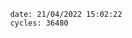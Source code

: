 

                date: 21/04/2022 15:02:22
                cycles: 36480

                         